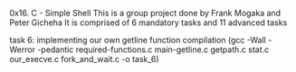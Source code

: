 0x16. C - Simple Shell
This is a group project done by Frank Mogaka and Peter Gicheha
It is comprised of 6 mandatory tasks and 11 advanced tasks

task 6: implementing our own getline function compilation (gcc -Wall -Werror -pedantic required-functions.c main-getline.c getpath.c stat.c our_execve.c fork_and_wait.c -o task_6)

